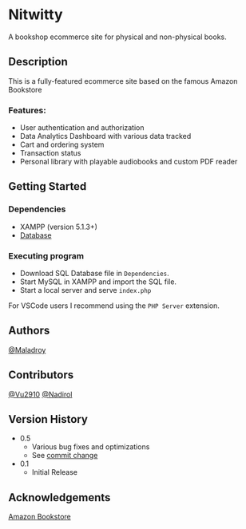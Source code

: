 # Nitwitty

A bookshop ecommerce site for physical and non-physical books.

## Description

This is a fully-featured ecommerce site based on the famous Amazon Bookstore

### Features:
   * User authentication and authorization
   * Data Analytics Dashboard with various data tracked
   * Cart and ordering system
   * Transaction status
   * Personal library with playable audiobooks and custom PDF reader

## Getting Started

### Dependencies
* XAMPP (version 5.1.3+)
* [Database](https://drive.google.com/file/d/15_x0dF77CGrbJ3-hV3byMN7IKZGx_eOZ/view?usp=sharing)


### Executing program

* Download SQL Database file in `Dependencies`.
* Start MySQL in XAMPP and import the SQL file.
* Start a local server and serve `index.php`

For VSCode users I recommend using the `PHP Server` extension. 

## Authors
[@Maladroy](https://github.com/Maladroy)

## Contributors
[@Vu2910](https://github.com/Vu2910)
[@Nadirol](https://github.com/Nadirol)

## Version History

* 0.5
    * Various bug fixes and optimizations
    * See [commit change](https://github.com/PRO1014-Team1/duan1/commits/master)
* 0.1
    * Initial Release

## Acknowledgements
[Amazon Bookstore](www.amazon.com/books)
